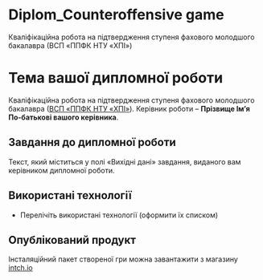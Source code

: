 # Diplom_Counteroffensive game

Кваліфікаційна робота на підтвердження ступеня фахового молодшого бакалавра (ВСП «ППФК НТУ «ХПІ»)

# Тема вашої дипломної роботи
Кваліфікаційна робота на підтвердження ступеня фахового молодшого бакалавра ([ВСП «ППФК НТУ «ХПІ»](http://polytechnic.poltava.ua)).
Керівник роботи – **Прізвище Ім’я По-батькові вашого керівника**.
## Завдання до дипломної роботи
Текст, який міститься у полі «Вихідні дані» завдання, виданого вам керівником дипломної роботи.
## Використані технології
* Перелічіть використані технології (оформити їх списком)
## Опублікований продукт
Інсталяційний пакет створеної гри можна завантажити з магазину [intch.io](http://itch.io)
